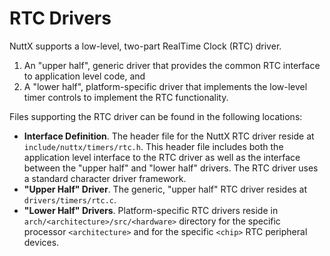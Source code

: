 RTC Drivers
===========

NuttX supports a low-level, two-part RealTime Clock (RTC) driver.

1.  An \"upper half\", generic driver that provides the common RTC
    interface to application level code, and
2.  A \"lower half\", platform-specific driver that implements the
    low-level timer controls to implement the RTC functionality.

Files supporting the RTC driver can be found in the following locations:

-   **Interface Definition**. The header file for the NuttX RTC driver
    reside at `include/nuttx/timers/rtc.h`. This header file includes
    both the application level interface to the RTC driver as well as
    the interface between the \"upper half\" and \"lower half\" drivers.
    The RTC driver uses a standard character driver framework.
-   **\"Upper Half\" Driver**. The generic, \"upper half\" RTC driver
    resides at `drivers/timers/rtc.c`.
-   **\"Lower Half\" Drivers**. Platform-specific RTC drivers reside in
    `arch/<architecture>/src/<hardware>` directory for the specific
    processor `<architecture>` and for the specific `<chip>` RTC
    peripheral devices.
